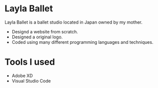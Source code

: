 # Layla Ballet


Layla Ballet is a ballet studio located in Japan owned by my mother.

  - Designd a website from scratch.
  - Designed a original logo.
  - Coded using many different programming languages and techniques.

# Tools I used

  - Adobe XD
  - Visual Studio Code
